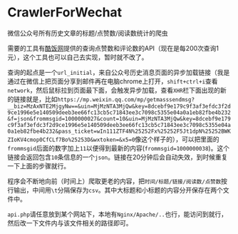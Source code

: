 # CrawlerForWechat
微信公众号所有历史文章的标题/点赞数/阅读数统计的爬虫

需要的工具有[酷饭网](http://u.qoofan.com/developer/doc)提供的查询点赞数和评论数的API（现在是每200次查询1元），这个工具也可以自己去实现，暂时就不改了。

查询的起点是一个`url_initial`，来自公众号历史消息页面的异步加载链接（我是通过在微信上把页面分享到邮件再在电脑chrome上打开，`shift+ctrl+i`查看`network`，然后鼠标拉到页面最下面，会触发异步加载，查看`XHR`栏下面出现的新的链接就是，比如`https://mp.weixin.qq.com/mp/getmasssendmsg?__biz=MzAxNTE2MjgyNw==&uin=MjMzNTA3MjQw&key=8dcebf9e179c9f3af3efdc3f2d9ce1996e5e140509deeb3ee66fc13cb5c71843ee3c7098c5355e04a0a1eb82fbe4b232&f=json&frommsgid=1000000027&count=10&uin=MjMzNTA3MjQw&key=8dcebf9e179c9f3af3efdc3f2d9ce1996e5e140509deeb3ee66fc13cb5c71843ee3c7098c5355e04a0a1eb82fbe4b232&pass_ticket=wIn111ZTF4N%25252Fx%25252F5Jt1dpN%25252BWKZIoKV4cmop0CfCLf7Bo%25253D&wxtoken=&x5=0`像这个样子的），可以把里面的`frommsgid`后面的数字加上`11`以便得到最新的内容(`frommsgid=1000000038`)。这个链接会返回包含`10`条信息的一个`json`。链接在20分钟后会自动失效，到时候重复一下上面的步骤就行。

程序会不断地向前（时间上）爬取更老的内容，把`时间/标题/链接/阅读数/点赞数`按行输出，中间用`\t`分隔保存为`csv`。其中大标题和小标题的内容分开保存在两个文件中。

`api.php`请任意放到某个网站下，本地有`Nginx/Apache/..`也行，能访问到就行，然后改一下文件内与该文件相关的路径即可。
